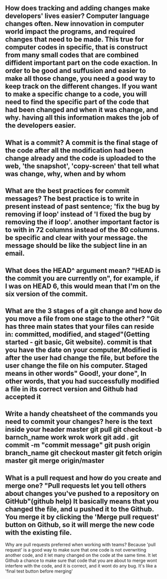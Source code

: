 How does tracking and adding changes make developers' lives easier?
Computer language changes often. New innovation in computer world impact the programs, and required changes that need to be made. This true for computer codes in specific, that is construct from many small codes that are combined diffident important part on the code exaction. In order to be good and suffusion and easier to make all those change, you need a good way to keep track on the different changes. If you want to make a specific change to a code, you will need to find the specific part of the code that had been changed and when it was change, and why. having all this information makes the job of the developers easier. 
----------
What is a commit?
A commit is the final stage of the code after all the modification had been change already and the code is uploaded to the web, 'the snapshot', 'copy-screen' that tell what was change, why, when and by whom
----------
What are the best practices for commit messages?
The best practice is to write in present instead of past sentence; 'fix the bug by removing if loop' instead of 'I fixed the bug by removing the if loop'. another important factor is to with in 72 columns instead of the 80 columns. be specific and clear with your message. the message should be like the subject line in an email.
----------
What does the HEAD^ argument mean?
"HEAD is the commit you are currently on", for example, if I was on HEAD 6, this would mean that I'm on the six version of the commit.
----------
What are the 3 stages of a git change and how do you move a file from one stage to the other?
"Git has three main states that your files can reside in: committed, modified, and staged"(Getting started - git basic, Git website). commit is that you have the date on your computer,Modified is after the user had change the file, but before the user change the file on his computer. Staged means in other words" Good!, your done", In other words, that you had successfully modified a file in its correct version and Github had accepted it
----------
Write a handy cheatsheet of the commands you need to commit your changes?
here is the text inside your header
master
git pull
git checkout -b barnch_name
work wrok work
git add .
git commit -m "commit message"
git push origin branch_name
git checkout master
git fetch origin master
git merge origin/master
----------
What is a pull request and how do you create and merge one?
"Pull requests let you tell others about changes you've pushed to a repository on GitHub"(github help) It basically means that you changed the file, and u pushed it to the Github. You merge it by clicking the 'Merge pull request' button on Github, so it will merge the new code with the existing file.
----------
Why are pull requests preferred when working with teams?
Because 'pull request' is a good way to make sure that one code is not overwriting another code, and it let many changed on the code at the same time. It let Github a chance to make sure that code that you are about to merge wont interfere with the code, and it is correct, and it wont do any bug. It's like a 'final test button before merging' 